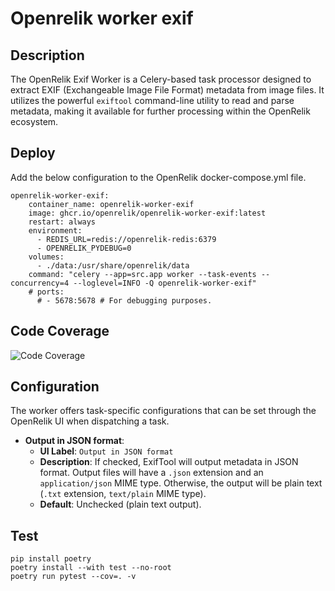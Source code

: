 # Openrelik worker exif
## Description
The OpenRelik Exif Worker is a Celery-based task processor designed to extract EXIF (Exchangeable Image File Format) metadata from image files. It utilizes the powerful `exiftool` command-line utility to read and parse metadata, making it available for further processing within the OpenRelik ecosystem.

## Deploy


Add the below configuration to the OpenRelik docker-compose.yml file.

```
openrelik-worker-exif:
    container_name: openrelik-worker-exif
    image: ghcr.io/openrelik/openrelik-worker-exif:latest
    restart: always
    environment:
      - REDIS_URL=redis://openrelik-redis:6379
      - OPENRELIK_PYDEBUG=0
    volumes:
      - ./data:/usr/share/openrelik/data
    command: "celery --app=src.app worker --task-events --concurrency=4 --loglevel=INFO -Q openrelik-worker-exif"
    # ports:
      # - 5678:5678 # For debugging purposes.
```

## Code Coverage

![Code Coverage](coverage.svg)

## Configuration

The worker offers task-specific configurations that can be set through the OpenRelik UI when dispatching a task.

*   **Output in JSON format**:
    *   **UI Label**: `Output in JSON format`
    *   **Description**: If checked, ExifTool will output metadata in JSON format. Output files will have a `.json` extension and an `application/json` MIME type. Otherwise, the output will be plain text (`.txt` extension, `text/plain` MIME type).
    *   **Default**: Unchecked (plain text output).


## Test
```
pip install poetry
poetry install --with test --no-root
poetry run pytest --cov=. -v
```